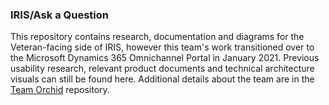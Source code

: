 
### IRIS/Ask a Question

This repository contains research, documentation and diagrams for the Veteran-facing side of IRIS, however this team's work transitioned over to the Microsoft Dynamics 365 Omnichannel Portal in January 2021. Previous usability research, relevant product documents and technical architecture visuals can still be found here. Additional details about the team are in the [Team Orchid](https://github.com/department-of-veterans-affairs/orchid) repository.

